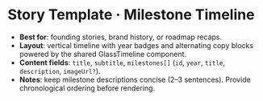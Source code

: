 # Story Template · Milestone Timeline

- **Best for**: founding stories, brand history, or roadmap recaps.
- **Layout**: vertical timeline with year badges and alternating copy blocks powered by the shared GlassTimeline component.
- **Content fields**: `title`, `subtitle`, `milestones[]` (`id`, `year`, `title`, `description`, `imageUrl?`).
- **Notes**: keep milestone descriptions concise (2–3 sentences). Provide chronological ordering before rendering.
